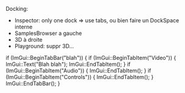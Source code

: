 Docking:
  - Inspector: only one dock
      => use tabs, ou bien faire un DockSpace interne
  - SamplesBrowser a gauche
  - 3D à droite
  - Playground: suppr 3D... 

if (ImGui::BeginTabBar("blah"))
{
    if (ImGui::BeginTabItem("Video"))
    {
        ImGui::Text("Blah blah");
        ImGui::EndTabItem();
    }
    if (ImGui::BeginTabItem("Audio"))
    {
        ImGui::EndTabItem();
    }
    if (ImGui::BeginTabItem("Controls"))
    {
        ImGui::EndTabItem();
    }
    ImGui::EndTabBar();
}